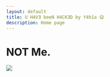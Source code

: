 ```yaml
---
layout: default
title: U H4V∃ beeN H4CK∃D by Y4h1a 😋
description: Home page
---
```

# NOT Me.
![](https://i.ibb.co/7VRm7cM/srrt.png)

